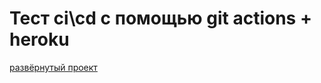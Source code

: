 # Тест ci\cd с помощью git actions + heroku
[развёрнутый проект](https://dj-github-actions.herokuapp.com/api/v1/)
